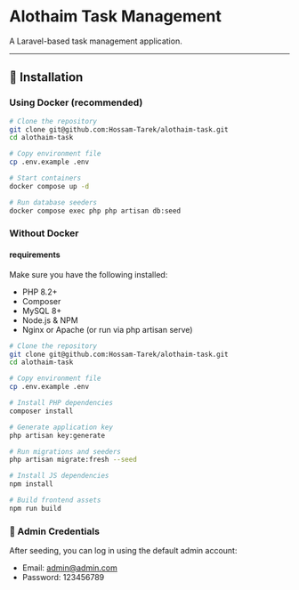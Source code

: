 # Alothaim Task Management

A Laravel-based task management application.

---

## 🚀 Installation

### Using Docker (recommended)

```bash
# Clone the repository
git clone git@github.com:Hossam-Tarek/alothaim-task.git
cd alothaim-task

# Copy environment file
cp .env.example .env

# Start containers
docker compose up -d

# Run database seeders
docker compose exec php php artisan db:seed
```

### Without Docker
#### requirements
Make sure you have the following installed:
- PHP 8.2+ 
- Composer 
- MySQL 8+ 
- Node.js & NPM 
- Nginx or Apache (or run via php artisan serve)

```bash
# Clone the repository
git clone git@github.com:Hossam-Tarek/alothaim-task.git
cd alothaim-task

# Copy environment file
cp .env.example .env

# Install PHP dependencies
composer install

# Generate application key
php artisan key:generate

# Run migrations and seeders
php artisan migrate:fresh --seed

# Install JS dependencies
npm install

# Build frontend assets
npm run build

```

### 🔑 Admin Credentials

After seeding, you can log in using the default admin account:
- Email: admin@admin.com 
- Password: 123456789
